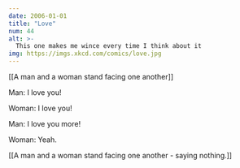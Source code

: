 ```yaml
---
date: 2006-01-01
title: "Love"
num: 44
alt: >-
  This one makes me wince every time I think about it
img: https://imgs.xkcd.com/comics/love.jpg
---
```

[[A man and a woman stand facing one another]]

Man: I love you!

Woman: I love you!

Man: I love you more!

Woman: Yeah.

[[A man and a woman stand facing one another - saying nothing.]]

